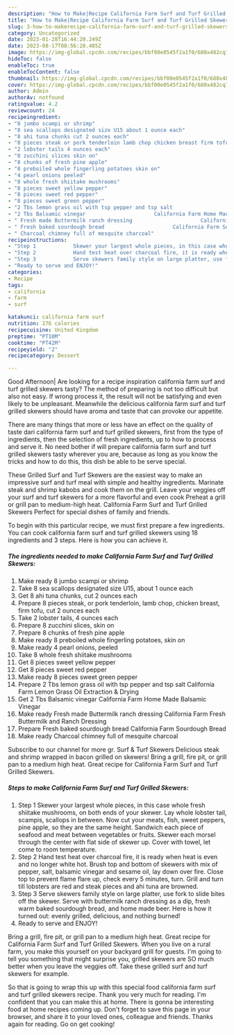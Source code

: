 ```yaml
---
description: "How to Make|Recipe California Farm Surf and Turf Grilled Skewers {That is Special"
title: "How to Make|Recipe California Farm Surf and Turf Grilled Skewers {That is Special"
slug: 3-how-to-makerecipe-california-farm-surf-and-turf-grilled-skewers-that-is-special
category: Uncategorized
date: 2023-01-28T16:44:20.249Z
date: 2023-08-17T08:56:28.485Z
image: https://img-global.cpcdn.com/recipes/bbf00e0545f2a1f0/680x482cq70/california-farm-surf-and-turf-grilled-skewers-recipe-main-photo.jpg
hideToc: false
enableToc: true
enableTocContent: false
thumbnail: https://img-global.cpcdn.com/recipes/bbf00e0545f2a1f0/680x482cq70/california-farm-surf-and-turf-grilled-skewers-recipe-main-photo.jpg
cover: https://img-global.cpcdn.com/recipes/bbf00e0545f2a1f0/680x482cq70/california-farm-surf-and-turf-grilled-skewers-recipe-main-photo.jpg
author: Admin
authorAv: notfound
ratingvalue: 4.2
reviewcount: 24
recipeingredient:
- "8 jumbo scampi or shrimp"
- "8 sea scallops designated size U15 about 1 ounce each"
- "8 ahi tuna chunks cut 2 ounces each"
- "8 pieces steak or pork tenderloin lamb chop chicken breast firm tofu cut 2 ounces each"
- "2 lobster tails 4 ounces each"
- "8 zucchini slices skin on"
- "8 chunks of fresh pine apple"
- "8 preboiled whole fingerling potatoes skin on"
- "4 pearl onions peeled"
- "8 whole fresh shiitake mushrooms"
- "8 pieces sweet yellow pepper"
- "8 pieces sweet red pepper"
- "8 pieces sweet green pepper"
- "2 Tbs lemon grass oil with tsp pepper and tsp salt                      California Farm Lemon Grass Oil Extraction  Drying"
- "2 Tbs Balsamic vinegar                      California Farm Home Made Balsamic Vinegar"
- " Fresh made Buttermilk ranch dressing                      California Farm Fresh Buttermilk and Ranch Dressing"
- " Fresh baked sourdough bread                      California Farm Sourdough Bread"
- " Charcoal chimney full of mesquite charcoal"
recipeinstructions:
- "Step 1            Skewer your largest whole pieces, in this case whole fresh shiitake mushrooms, on both ends of your skewer. Lay whole lobster tail, scampis, scallops in between. Now cut your meats, fish, sweet peppers, pine apple, so they are the same height. Sandwich each piece of seafood and meat between vegetables or fruits. Skewer each morsel through the center with flat side of skewer up. Cover with towel, let come to room temperature."
- "Step 2            Hand test heat over charcoal fire, it is ready when heat is even and no longer white hot. Brush top and bottom of skewers with mix of pepper, salt, balsamic vinegar and sesame oil, lay down over fire. Close top to prevent flame flare up, check every 5 minutes, turn. Grill and turn till lobsters are red and steak pieces and ahi tuna are browned."
- "Step 3            Serve skewers family style on large platter, use fork to slide bites off the skewer. Serve with buttermilk ranch dressing as a dip, fresh warm baked sourdough bread, and home made beer. Here is how it turned out: evenly grilled, delicious, and nothing burned!"
- "Ready to serve and ENJOY!"
categories:
- Recipe
tags:
- california
- farm
- surf

katakunci: california farm surf 
nutrition: 276 calories
recipecuisine: United Kingdom
preptime: "PT10M"
cooktime: "PT42M"
recipeyield: "2"
recipecategory: Dessert

---
```



Good Afternoon| Are looking for a recipe inspiration california farm surf and turf grilled skewers tasty? The method of preparing is not too difficult but also not easy. If wrong process it, the result will not be satisfying and even likely to be unpleasant. Meanwhile the delicious california farm surf and turf grilled skewers should have aroma and taste that can provoke our appetite.






There are many things that more or less have an effect on the quality of taste dari california farm surf and turf grilled skewers, first from the type of ingredients, then the selection of fresh ingredients, up to how to process and serve it. No need bother if will prepare california farm surf and turf grilled skewers tasty wherever you are, because as long as you know the tricks and how to do this, this dish be able to be serve  special.


These Grilled Surf and Turf Skewers are the easiest way to make an impressive surf and turf meal with simple and healthy ingredients. Marinate steak and shrimp kabobs and cook them on the grill. Leave your veggies off your surf and turf skewers for a more flavorful and even cook Preheat a grill or grill pan to medium-high heat. California Farm Surf and Turf Grilled Skewers Perfect for special dishes of family and friends.


To begin with this particular recipe, we must first prepare a few ingredients. You can cook california farm surf and turf grilled skewers using 18 ingredients and 3 steps. Here is how you can achieve it.

<!--inarticleads1-->

##### The ingredients needed to make California Farm Surf and Turf Grilled Skewers:

1. Make ready 8 jumbo scampi or shrimp
1. Take 8 sea scallops designated size U15, about 1 ounce each
1. Get 8 ahi tuna chunks, cut 2 ounces each
1. Prepare 8 pieces steak, or pork tenderloin, lamb chop, chicken breast, firm tofu, cut 2 ounces each
1. Take 2 lobster tails, 4 ounces each
1. Prepare 8 zucchini slices, skin on
1. Prepare 8 chunks of fresh pine apple
1. Make ready 8 preboiled whole fingerling potatoes, skin on
1. Make ready 4 pearl onions, peeled
1. Take 8 whole fresh shiitake mushrooms
1. Get 8 pieces sweet yellow pepper
1. Get 8 pieces sweet red pepper
1. Make ready 8 pieces sweet green pepper
1. Prepare 2 Tbs lemon grass oil with tsp pepper and tsp salt                      California Farm Lemon Grass Oil Extraction &amp; Drying
1. Get 2 Tbs Balsamic vinegar                      California Farm Home Made Balsamic Vinegar
1. Make ready  Fresh made Buttermilk ranch dressing                      California Farm Fresh Buttermilk and Ranch Dressing
1. Prepare  Fresh baked sourdough bread                      California Farm Sourdough Bread
1. Make ready  Charcoal chimney full of mesquite charcoal


Subscribe to our channel for more gr. Surf &amp; Turf Skewers Delicious steak and shrimp wrapped in bacon grilled on skewers! Bring a grill, fire pit, or grill pan to a medium high heat. Great recipe for California Farm Surf and Turf Grilled Skewers. 

<!--inarticleads2-->

##### Steps to make California Farm Surf and Turf Grilled Skewers:

1. Step 1            Skewer your largest whole pieces, in this case whole fresh shiitake mushrooms, on both ends of your skewer. Lay whole lobster tail, scampis, scallops in between. Now cut your meats, fish, sweet peppers, pine apple, so they are the same height. Sandwich each piece of seafood and meat between vegetables or fruits. Skewer each morsel through the center with flat side of skewer up. Cover with towel, let come to room temperature.
1. Step 2            Hand test heat over charcoal fire, it is ready when heat is even and no longer white hot. Brush top and bottom of skewers with mix of pepper, salt, balsamic vinegar and sesame oil, lay down over fire. Close top to prevent flame flare up, check every 5 minutes, turn. Grill and turn till lobsters are red and steak pieces and ahi tuna are browned.
1. Step 3            Serve skewers family style on large platter, use fork to slide bites off the skewer. Serve with buttermilk ranch dressing as a dip, fresh warm baked sourdough bread, and home made beer. Here is how it turned out: evenly grilled, delicious, and nothing burned!
1. Ready to serve and ENJOY!

Bring a grill, fire pit, or grill pan to a medium high heat. Great recipe for California Farm Surf and Turf Grilled Skewers. When you live on a rural farm, you make this yourself on your backyard grill for guests. I&#39;m going to tell you something that might surprise you, grilled skewers are SO much better when you leave the veggies off. Take these grilled surf and turf skewers for example. 

So that is going to wrap this up with this special food california farm surf and turf grilled skewers recipe. Thank you very much for reading. I'm confident that you can make this at home. There is gonna be interesting food at home recipes coming up. Don't forget to save this page in your browser, and share it to your loved ones, colleague and friends. Thanks again for reading. Go on get cooking!
